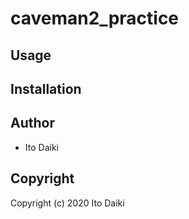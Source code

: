 # caveman2_practice



## Usage

## Installation

## Author

* Ito Daiki

## Copyright

Copyright (c) 2020 Ito Daiki

